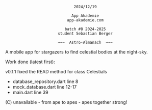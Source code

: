 
                                  2024/12/19

                                 App Akademie
                               app-akademie.com

                              batch #8 2024-2025
                           student Sebastian Berger

                           ~~~  Astro-Almanach  ~~~

   A mobile app for stargazers to find celestial bodies at the night-sky.
                                                                           


Work done (latest first):

v0.1.1 fixed the READ method for class Celestials
- database_repository.dart line 8
- mock_database.dart line 12-17
- main.dart line 39



(C) unavailable - from ape to apes - apes together strong! 